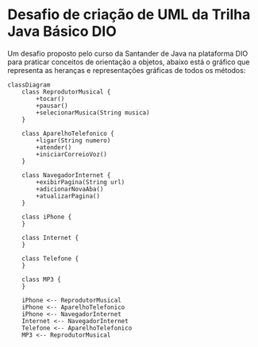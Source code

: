 # Desafio de criação de UML da Trilha Java Básico DIO
Um desafio proposto pelo curso da Santander de Java na plataforma DIO para praticar conceitos de orientação a objetos, abaixo está o gráfico que representa as heranças e representações gráficas de todos os métodos:
```mermaid
classDiagram
    class ReprodutorMusical {
        +tocar()
        +pausar()
        +selecionarMusica(String musica)
    }

    class AparelhoTelefonico {
        +ligar(String numero)
        +atender()
        +iniciarCorreioVoz()
    }

    class NavegadorInternet {
        +exibirPagina(String url)
        +adicionarNovaAba()
        +atualizarPagina()
    }

    class iPhone {
    }

    class Internet {
    }

    class Telefone {
    }

    class MP3 {
    }

    iPhone <-- ReprodutorMusical
    iPhone <-- AparelhoTelefonico
    iPhone <-- NavegadorInternet
    Internet <-- NavegadorInternet
    Telefone <-- AparelhoTelefonico
    MP3 <-- ReprodutorMusical
```
